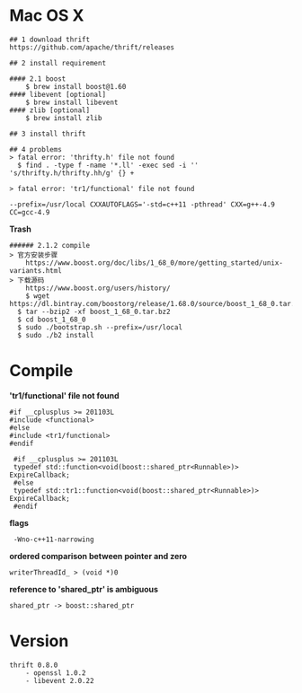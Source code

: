 # Mac OS X

```shell
## 1 download thrift
https://github.com/apache/thrift/releases

## 2 install requirement

#### 2.1 boost
	$ brew install boost@1.60
#### libevent [optional]
	$ brew install libevent
#### zlib [optional]
	$ brew install zlib
	
## 3 install thrift

## 4 problems
> fatal error: 'thrifty.h' file not found
  $ find . -type f -name '*.ll' -exec sed -i '' 's/thrifty.h/thrifty.hh/g' {} +

> fatal error: 'tr1/functional' file not found

```

```shell
--prefix=/usr/local CXXAUTOFLAGS='-std=c++11 -pthread' CXX=g++-4.9 CC=gcc-4.9
```



**Trash**

```shell
###### 2.1.2 compile
> 官方安装步骤 
	https://www.boost.org/doc/libs/1_68_0/more/getting_started/unix-variants.html
> 下载源码
	https://www.boost.org/users/history/
	$ wget https://dl.bintray.com/boostorg/release/1.68.0/source/boost_1_68_0.tar.bz2
  $ tar --bzip2 -xf boost_1_68_0.tar.bz2
  $ cd boost_1_68_0
  $ sudo ./bootstrap.sh --prefix=/usr/local
  $ sudo ./b2 install
```

# Compile

**'tr1/functional' file not found**

```shell
#if __cplusplus >= 201103L
#include <functional>
#else
#include <tr1/functional>
#endif

 #if __cplusplus >= 201103L
 typedef std::function<void(boost::shared_ptr<Runnable>)> ExpireCallback;
 #else
 typedef std::tr1::function<void(boost::shared_ptr<Runnable>)> ExpireCallback;
 #endif
```

**flags**

```shell
 -Wno-c++11-narrowing
```

**ordered comparison between pointer and zero**

```shell
writerThreadId_ > (void *)0
```

**reference to 'shared_ptr' is ambiguous**

```shell
shared_ptr -> boost::shared_ptr
```

# Version

```shell
thrift 0.8.0
	- openssl 1.0.2
	- libevent 2.0.22
```

